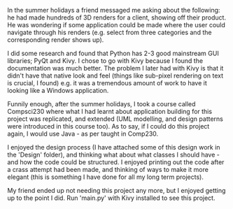 In the summer holidays a friend messaged me asking about the following: he had made hundreds of 3D renders for a client, showing off their product. He was wondering if some application could be made where the user could navigate through his renders (e.g. select from three categories and the corresponding render shows up).

I did some research and found that Python has 2-3 good mainstream GUI libraries; PyQt and Kivy. I chose to go with Kivy because I found the documentation was much better. The problem I later had with Kivy is that it didn't have that native look and feel (things like sub-pixel rendering on text is crucial, I found) e.g. it was a tremendous amount of work to have it looking like a Windows application. 

Funnily enough, after the summer holidays, I took a course called Compsci230 where what I had learnt about application building for this project was replicated, and extended (UML modelling, and design patterns were introduced in this course too). As to say, if I could do this project again, I would use Java - as per taught in Comp230.

I enjoyed the design process (I have attached some of this design work in the 'Design' folder), and thinking what about what classes I should have - and how the code could be structured. I enjoyed printing out the code after a crass attempt had been made, and thinking of ways to make it more elegant (this is something I have done for all my long term projects). 

My friend ended up not needing this project any more, but I enjoyed getting up to the point I did. Run 'main.py' with Kivy installed to see this project.

